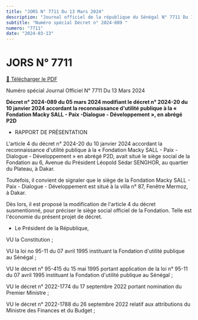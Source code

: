 ```yaml
---
title: "JORS N° 7711 Du 13 Mars 2024"
description: "Journal officiel de la république du Sénégal N° 7711 Du 13 Mars 2024"
subtitle: "Numéro spécial Décret n° 2024-089 "
numero: "7711"
date: "2024-03-13"
---
```


# JORS N° 7711

<a href="/pdf/jors/JO-7711-du-13-mars-2024.pdf" target="_blank">📄 Télécharger le PDF</a>

Numéro spécial Journal Officiel N° 7711 Du 13 Mars 2024

**Décret n° 2024-089 du 05 mars 2024 modifiant le décret n° 2024-20 du 10 janvier 2024 accordant la reconnaissance d'utilité publique à la « Fondation Macky SALL - Paix -Dialogue - Développement », en abrégé P2D**

- RAPPORT DE PRÉSENTATION

L'article 4 du décret n° 2024-20 du 10 janvier 2024 accordant la reconnaissance d'utilité publique à la « Fondation Macky SALL - Paix - Dialogue - Développement » en abrégé P2D, avait situé le siège social de la Fondation au 6, Avenue du Président Léopold Sédar SENGHOR, au quartier du Plateau, à Dakar.

Toutefois, il convient de signaler que le siège de la Fondation Macky SALL - Paix - Dialogue - Développement est situé à la villa n° 87, Fenêtre Mermoz, à Dakar.

Dès lors, il est proposé la modification de l'article 4 du décret susmentionné, pour préciser le siège social officiel de la Fondation. Telle est l'économie du présent projet de décret.

- Le Président de la République,

VU la Constitution ;

VU la loi no 95-11 du 07 avril 1995 instituant la Fondation d'utilité publique au Sénégal ;

VU le décret n° 95-415 du 15 mai 1995 portant application de la loi n° 95-11 du 07 avril 1995 instituant la Fondation d'utilité publique au Sénégal ;

VU le décret n° 2022-1774 du 17 septembre 2022 portant nomination du Premier Ministre ;

VU le décret n° 2022-1788 du 26 septembre 2022 relatif aux attributions du Ministre des Finances et du Budget ;
